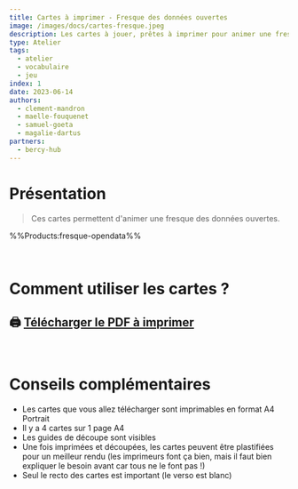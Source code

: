 ```yaml
---
title: Cartes à imprimer - Fresque des données ouvertes
image: /images/docs/cartes-fresque.jpeg
description: Les cartes à jouer, prêtes à imprimer pour animer une fresque des données ouvertes.
type: Atelier
tags:
  - atelier
  - vocabulaire
  - jeu
index: 1
date: 2023-06-14
authors:
  - clement-mandron
  - maelle-fouquenet
  - samuel-goeta
  - magalie-dartus
partners:
  - bercy-hub
--- 
```


# Présentation

> Ces cartes permettent d'animer une fresque des données ouvertes.

%%Products:fresque-opendata%%

</br>

# Comment utiliser les cartes ?




## 🖨 [Télécharger le PDF à imprimer](https://github.com/datactivist/nextjs-doc/blob/main/public/files/cartes-fresque-opendata.pdf)

<br/>

# Conseils complémentaires

- Les cartes que vous allez télécharger sont imprimables en format A4 Portrait
- Il y a 4 cartes sur 1 page A4 
- Les guides de découpe sont visibles
- Une fois imprimées et découpées, les cartes peuvent être plastifiées pour un meilleur rendu (les imprimeurs font ça bien, mais il faut bien expliquer le besoin avant car tous ne le font pas !)
- Seul le recto des cartes est important (le verso est blanc)